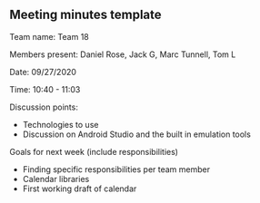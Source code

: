 ## Meeting minutes template

Team name: Team 18

Members present: Daniel Rose, Jack G, Marc Tunnell, Tom L

Date: 09/27/2020

Time: 10:40 - 11:03

Discussion points: 

* Technologies to use
* Discussion on Android Studio and the built in emulation tools


Goals for next week (include responsibilities)

* Finding specific responsibilities per team member
* Calendar libraries
* First working draft of calendar